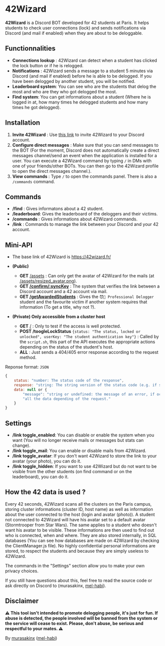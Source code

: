 # 42Wizard

**42Wizard** is a Discord BOT developed for 42 students at Paris. It helps students to check user connections (lock) and sends notifications via Discord (and mail if enabled) when they are about to be deloggable. 

## Functionnalities

- **Connections lookup** : 42Wizard can detect when a student has clicked the lock button or if he is relogged.
- **Notifications** : 42Wizard sends a message to a student 5 minutes via Discord (and mail if enabled) before he is able to be delogged. If you have been delogged by another student, you will be notified.
- **Leaderboard system**: You can see who are the students that delog the most and who are they who got delogged the most.
- **Find system**: You can get informations about a student (Where he is logged in at, how many times he delogged students and how many times he got delogged).

## Installation

1. **Invite 42Wizard** : Use [this link](https://discord.com/oauth2/authorize?client_id=1300932692749189235) to invite 42Wizard to your Discord account.
2. **Configure direct messages** : Make sure that you can send messages to the BOT (For the moment, Discord does not automatically create a direct messages channel/send an event when the application is installed for a user. You can execute a 42Wizard command by typing `/` in DMs with one of your friends/other BOTs. You can then go to the 42Wizard profile to open the direct messages channel.).
3. **View commands** : Type `/` to open the commands panel. There is also a `/commands` command.

## Commands

- **/find** : Gives informatons about a 42 student.
- **/leaderboard**: Gives the leaderboard of the deloggers and their victims.
- **/commands** : Gives informations about 42Wizard commands.
- **/link** : Commands to manage the link between your Discord and your 42 account.

## Mini-API

- The base link of 42Wizard is https://42wizard.fr/
- **(Public)**
    - **GET** [/assets](https://42wizard.fr/assets) : Can only get the avatar of 42Wizard for the mails (at [/assets/resized_avatar.png](https://42wizard.fr/assets/resized_avatar.png)).
    - **GET [/confirm/:syncKey](https://42wizard.fr/confirm)** : The system that verifies the link between a Discord account and a 42 account via mail.
    - **GET [/getAwardedStudents](https://42wizard.fr/getAwardedStudents)** : Gives the `😈👑 Professional Delogger` student and the favourite victim if another system requires that information (To get a title, why not ?).

- **(Private) Only accessible from a cluster host**
    - **GET** [/](https://42wizard.fr/) : Only to test if the access is well protected.
    - **POST /toogleLockStatus** `{status: "The status, locked or unlocked", userKey: "The student authentication key"}` : Called by the `script.sh`, this part of the API executes the appropriate actions depending on the status of the student's host.
    - **ALL** : Just sends a 404/405 error response according to the request method.

Reponse format: `JSON`
```js
{
    status: "number: The status code of the response",
    response: "string: The string version of the status code (e.g. if status is 404, response will be Not Found)",
    data: null or {
        "message": "string or undefined: the message of an error, if occurred",
        "all the data depending of the request."
    }
}
```

## Settings

- **/link toggle_enabled**: You can disable or enable the system when you want (You will no longer receive mails or messages but stats can change).
- **/link toggle_mail**: You can enable or disable mails from 42Wizard.
- **/link toggle_avatar**: If you don't want 42Wizard to store the link to your avatar (your photo), you can do it.
- **/link toggle_hidden**: If you want to use 42Wizard but do not want to be visible from the other students (on find command or on the leaderboard), you can do it.

## How the 42 data is used ?

Every 42 seconds, 42Wizard scans all the clusters on the Paris campus, storing cluster informations (cluster ID, host name) as well as information about the user connected to the host (login and avatar (photo)). A student not connected to 42Wizard will have his avatar set to a default avatar (Stormtrooper from Star Wars). The same applies to a student who doesn't want his avatar to be visible. These informations are then used to find out who is connected, when and where. They are also stored internally, in SQL databases (You can see how databases are made on 42Wizard by checking the ClientManager.js file). No highly confidential personal informations are stored, to respect the students and because they are simply useless to 42Wizard.

The commands in the "Settings" section allow you to make your own privacy choices.

If you still have questions about this, feel free to read the source code or ask directly on Discord to (murasakinx, [mel-habi](https://profile.intra.42.fr/users/mel-habi)).

## Disclaimer

**⚠️ This tool isn't intended to promote delogging people, it's just for fun. If abuse is detected, the people involved will be banned from the system or the service will cease to exist. Please, don't abuse, be serious and respectful to your mates. ⚠️**

By [murasakinx](https://github.com/MurasakiNX) ([mel-habi](https://profile.intra.42.fr/users/mel-habi))
